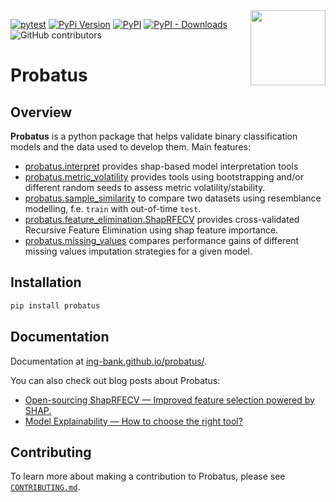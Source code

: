 <img src="https://github.com/ing-bank/probatus/raw/main/docs/img/logo_large.png" width="120" align="right">

[![pytest](https://github.com/ing-bank/probatus/workflows/Development/badge.svg)](https://github.com/ing-bank/probatus/actions?query=workflow%3A%22Development%22)
[![PyPi Version](https://img.shields.io/pypi/pyversions/probatus)](#)
[![PyPI](https://img.shields.io/pypi/v/probatus)](#)
[![PyPI - Downloads](https://img.shields.io/pypi/dm/probatus)](#)
![GitHub contributors](https://img.shields.io/github/contributors/ing-bank/probatus)

# Probatus

## Overview

**Probatus** is a python package that helps validate binary classification models and the data used to develop them. Main features:

- [probatus.interpret](https://ing-bank.github.io/probatus/api/model_interpret.html) provides shap-based model interpretation tools
- [probatus.metric_volatility](https://ing-bank.github.io/probatus/api/metric_volatility.html) provides tools using bootstrapping and/or different random seeds to assess metric volatility/stability.
- [probatus.sample_similarity](https://ing-bank.github.io/probatus/api/sample_similarity.html) to compare two datasets using resemblance modelling, f.e. `train` with out-of-time `test`.
- [probatus.feature_elimination.ShapRFECV](https://ing-bank.github.io/probatus/api/feature_elimination.html) provides cross-validated Recursive Feature Elimination using shap feature importance.
- [probatus.missing_values](https://ing-bank.github.io/probatus/api/imputation_selector.html) compares performance gains of different missing values imputation strategies for a given model.

## Installation

```bash
pip install probatus
```

## Documentation

Documentation at [ing-bank.github.io/probatus/](https://ing-bank.github.io/probatus/).

You can also check out blog posts about Probatus:

-  [Open-sourcing ShapRFECV — Improved feature selection powered by SHAP.](https://medium.com/ing-blog/open-sourcing-shaprfecv-improved-feature-selection-powered-by-shap-994fe7861560)
-  [Model Explainability — How to choose the right tool?](https://medium.com/ing-blog/model-explainability-how-to-choose-the-right-tool-6c5eabd1a46a)

## Contributing

To learn more about making a contribution to Probatus, please see [`CONTRIBUTING.md`](CONTRIBUTING.md).
